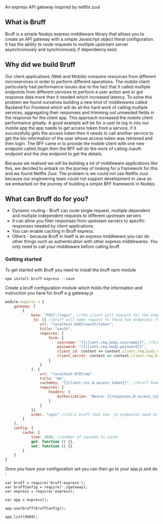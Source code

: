 An express API gateway inspired by netflix zuul

## What is Bruff

Bruff is a simple Nodejs express middleware library that allows you to create an API gateway with a simple
Javascript object literal configuration. It has the ability to route requests to multiple upstream server
asynchronously and synchronously if dependency exist.

## Why did we build Bruff

Our client applications (Web and Mobile) consume resources from different microservices in order to perform
different operations. The mobile client particularly had performance issues due to the fact that it called multiple
endpoints from different services to perform a user action and or got response data more than it needed which increased
latency. To solve this problem we found ourselves building a new kind of middlewares called Backend For Frontend which will
do all the hard work of calling multiple services, aggregating their responses and trimming out unneeded fields in the response
for the client app. This approach increased the mobile client performance greatly. 
A good example will be for a user to log in into our mobile app the app needs to get access token from a service, if it
successfully gets the access token then it needs to call another service to get the bio information of the user whose access
token was retrieved and then login. The BFF came in to provide the mobile client with one new endpoint called /login then the 
BFF will do the work of calling /oauth endpoint and the /me endpoint to get the details.

Because we realised we will be building a lot of middleware applications like this, we decided to enbark on the journey
of looking for a framework for this and we found Netflix Zuul. The problem is we could not use Netflix zuul because 
our engineering team could not support development in Java so we embarked on the journey of building a simple BFF framework
in Nodejs.

## What can Bruff do for you?
+ Dynamic routing - Bruff can route single request, multiple dependent and multiple independent requests to different upstream servers
+ It can allow you filter responses from upstream servers to specific responses needed by client applications.
+ You can enable caching in Bruff express.
+ Others - because Bruff in itself is an express middleware you can do other things such as authentication with 
other express middlewares. You only need to call your middleware before calling bruff.

### Getting started
To get started with Bruff you need to install the bruff npm module
```
npm install bruff-express --save
```

Create a bruff configuration module which holds the information and instruction you have for bruff e.g gateway.js

```Javascript
module.exports = {
    gateway: [
        {
            base: "POST:/login", //the client will request for the endpoint
            _to: [{ //bruff will make request to these two endpoints for you
                url: "localhost:8987/oauth/token",
                title: "oauth",
                requires: {
                    form: {
                        username: "{{client.req.body.username}}", //bruff knows to use username from the client request
                        password: "{{client.req.body.password}}",
                        client_id: context => context.client.req.body.clientId,
                        client_secret: context => context.client.req.body.clientSecret
                    }
                }
            }, {
                url: "localhost:8787/me"
                title: "me",
                cacheKey: "{{client.res.0.access_token}}", //bruff knows to cache the response of this endpoint with access token from the response of the endpoint above
                requires: {
                    headers: {
                        Authorization: "Bearer {{responses.0.access_token}}" //bruff knows to send the request with header set to access token from response of the request above
                    }
                }
            }],
            order: "sync" //tells bruff that the _to endpoints need to happen one after the other because the last one neeeds the response from the first one
        }
    ],
    config: {
        cache: {
            time: 3600, //number of seconds to cache
            get: function () {},
            set: function () {}
        }
    }
}
```
Once you have your configuration set you can then go to your app.js and do :
```
var bruff = require('bruff-express');
var bruffConfig = require('./gateway);
var express = require('express);

var app = express();

app.use(bruff(bruffConfig));

app.list(8989);
```
